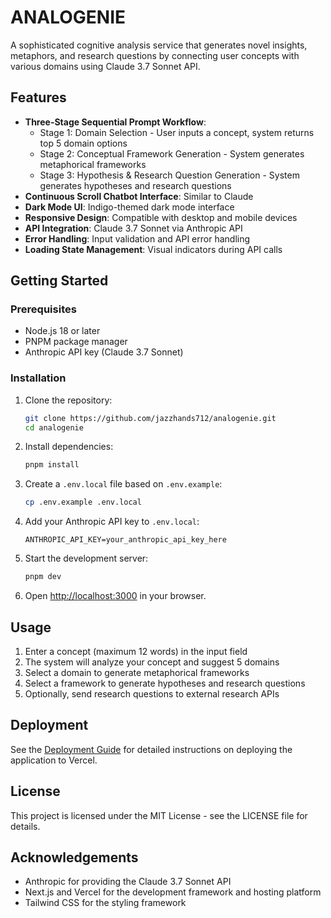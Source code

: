 # ANALOGENIE

A sophisticated cognitive analysis service that generates novel insights, metaphors, and research questions by connecting user concepts with various domains using Claude 3.7 Sonnet API.

## Features

- **Three-Stage Sequential Prompt Workflow**:
  - Stage 1: Domain Selection - User inputs a concept, system returns top 5 domain options
  - Stage 2: Conceptual Framework Generation - System generates metaphorical frameworks
  - Stage 3: Hypothesis & Research Question Generation - System generates hypotheses and research questions
- **Continuous Scroll Chatbot Interface**: Similar to Claude
- **Dark Mode UI**: Indigo-themed dark mode interface
- **Responsive Design**: Compatible with desktop and mobile devices
- **API Integration**: Claude 3.7 Sonnet via Anthropic API
- **Error Handling**: Input validation and API error handling
- **Loading State Management**: Visual indicators during API calls

## Getting Started

### Prerequisites

- Node.js 18 or later
- PNPM package manager
- Anthropic API key (Claude 3.7 Sonnet)

### Installation

1. Clone the repository:
   ```bash
   git clone https://github.com/jazzhands712/analogenie.git
   cd analogenie
   ```

2. Install dependencies:
   ```bash
   pnpm install
   ```

3. Create a `.env.local` file based on `.env.example`:
   ```bash
   cp .env.example .env.local
   ```

4. Add your Anthropic API key to `.env.local`:
   ```
   ANTHROPIC_API_KEY=your_anthropic_api_key_here
   ```

5. Start the development server:
   ```bash
   pnpm dev
   ```

6. Open [http://localhost:3000](http://localhost:3000) in your browser.

## Usage

1. Enter a concept (maximum 12 words) in the input field
2. The system will analyze your concept and suggest 5 domains
3. Select a domain to generate metaphorical frameworks
4. Select a framework to generate hypotheses and research questions
5. Optionally, send research questions to external research APIs

## Deployment

See the [Deployment Guide](docs/deployment-guide.md) for detailed instructions on deploying the application to Vercel.

## License

This project is licensed under the MIT License - see the LICENSE file for details.

## Acknowledgements

- Anthropic for providing the Claude 3.7 Sonnet API
- Next.js and Vercel for the development framework and hosting platform
- Tailwind CSS for the styling framework
